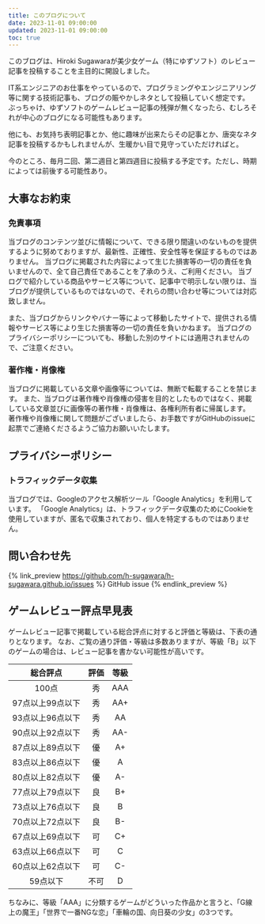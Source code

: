```yaml
---
title: このブログについて
date: 2023-11-01 09:00:00
updated: 2023-11-01 09:00:00
toc: true
---
```


このブログは、Hiroki Sugawaraが美少女ゲーム（特にゆずソフト）のレビュー記事を投稿することを主目的に開設しました。

IT系エンジニアのお仕事をやっているので、プログラミングやエンジニアリング等に関する技術記事も、ブログの賑やかしネタとして投稿していく想定です。
ぶっちゃけ、ゆずソフトのゲームレビュー記事の残弾が無くなったら、むしろそれが中心のブログになる可能性もあります。

他にも、お気持ち表明記事とか、他に趣味が出来たらその記事とか、唐突なネタ記事を投稿するかもしれませんが、生暖かい目で見守っていただければと。

今のところ、毎月二回、第二週目と第四週目に投稿する予定です。ただし、時期によっては前後する可能性あり。

## 大事なお約束

### 免責事項

当ブログのコンテンツ並びに情報について、できる限り間違いのないものを提供するように努めておりますが、最新性、正確性、安全性等を保証するものではありません。
当ブログに掲載された内容によって生じた損害等の一切の責任を負いませんので、全て自己責任であることを了承のうえ、ご利用ください。
当ブログで紹介している商品やサービス等について、記事中で明示しない限りは、当ブログが提供しているものではないので、それらの問い合わせ等については対応致しません。

また、当ブログからリンクやバナー等によって移動したサイトで、提供される情報やサービス等により生じた損害等の一切の責任を負いかねます。
当ブログのプライバシーポリシーについても、移動した別のサイトには適用されませんので、ご注意ください。

### 著作権・肖像権

当ブログに掲載している文章や画像等については、無断で転載することを禁じます。
また、当ブログは著作権や肖像権の侵害を目的としたものではなく、掲載している文章並びに画像等の著作権・肖像権は、各権利所有者に帰属します。
著作権や肖像権に関して問題がございましたら、お手数ですがGitHubのissueに起票でご連絡くださるようご協力お願いいたします。

## プライバシーポリシー

### トラフィックデータ収集

当ブログでは、Googleのアクセス解析ツール「Google Analytics」を利用しています。
「Google Analytics」は、トラフィックデータ収集のためにCookieを使用していますが、匿名で収集されており、個人を特定するものではありません。

## 問い合わせ先

{% link_preview https://github.com/h-sugawara/h-sugawara.github.io/issues %}
GitHub issue
{% endlink_preview %}

## ゲームレビュー評点早見表

ゲームレビュー記事で掲載している総合評点に対すると評価と等級は、下表の通りとなります。
なお、ご覧の通り評価・等級は多数ありますが、等級「B」以下のゲームの場合は、レビュー記事を書かない可能性が高いです。

|    総合評点    | 評価 | 等級  |
|:----------:|:--:|:---:|
|    100点    | 秀  | AAA |
| 97点以上99点以下 | 秀  | AA+ |
| 93点以上96点以下 | 秀  | AA  |
| 90点以上92点以下 | 秀  | AA- |
| 87点以上89点以下 | 優  | A+  |
| 83点以上86点以下 | 優  |  A  |
| 80点以上82点以下 | 優  | A-  |
| 77点以上79点以下 | 良  | B+  |
| 73点以上76点以下 | 良  |  B  |
| 70点以上72点以下 | 良  | B-  |
| 67点以上69点以下 | 可  | C+  |
| 63点以上66点以下 | 可  |  C  |
| 60点以上62点以下 | 可  | C-  |
|   59点以下    | 不可 |  D  |

ちなみに、等級「AAA」に分類するゲームがどういった作品かと言うと、「G線上の魔王」「世界で一番NGな恋」「車輪の国、向日葵の少女」の3つです。

